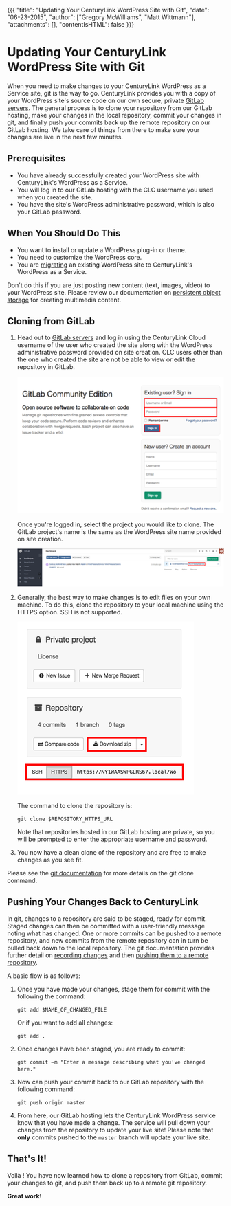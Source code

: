 {{{
  "title": "Updating Your CenturyLink WordPress Site with Git",
  "date": "06-23-2015",
  "author": ["Gregory McWilliams", "Matt Wittmann"],
  "attachments": [],
  "contentIsHTML": false
}}}

Updating Your CenturyLink WordPress Site with Git
=================================================

When you need to make changes to your CenturyLink WordPress as a Service site, git is the way to go. CenturyLink
provides you with a copy of your WordPress site's source code on our own secure, private
[GitLab servers](https://git.wordpress.ctl.io/). The general process is to clone your repository from our GitLab
hosting, make your changes in the local repository, commit your changes in git, and finally push your commits
back up the remote repository on our GitLab hosting. We take care of things from there to make sure your changes
are live in the next few minutes.

Prerequisites
-------------

- You have already successfully created your WordPress site with CenturyLink's WordPress as a Service.
- You will log in to our GitLab hosting with the CLC username you used when you created the site.
- You have the site's WordPress administrative password, which is also your GitLab password.

When You Should Do This
-----------------------

- You want to install or update a WordPress plug-in or theme.
- You need to customize the WordPress core.
- You are [migrating](wordpress-site-migration-to-centurylink-cloud.md) an existing WordPress site to CenturyLink's
  WordPress as a Service.

Don't do this if you are just posting new content (text, images, video) to your WordPress site. Please review
our documentation on [persistent object storage](wordpress-persistent-storage-configuration.md) for creating
multimedia content.

Cloning from GitLab
-------------------

1. Head out to [GitLab servers](https://git.wordpress.ctl.io/) and log in using the CenturyLink Cloud username of the
   user who created the site along with the WordPress administrative password provided on site creation. CLC users other
   than the one who created the site are not be able to view or edit the repository in GitLab.

   ![](../images/wp_clone_push_gitlab/GitLabLoginPage.png "GitLabLoginPage.png")

   Once you're logged in, select the project you would like to clone. The GitLab project's name is the same as the
   WordPress site name provided on site creation.

   ![](../images/wp_clone_push_gitlab/GitLabAccountDetails.png "GitLabAccountDetails.png")
2. Generally, the best way to make changes is to edit files on your own machine. To do this, clone the repository to
   your local machine using the HTTPS option. SSH is not supported.

   ![](../images/wp_clone_push_gitlab/CloneLinks.png "CloneLinks.png")

   The command to clone the repository is:

       git clone $REPOSITORY_HTTPS_URL

   Note that repositories hosted in our GitLab hosting are private, so you will be prompted to enter the appropriate
   username and password.
3. You now have a clean clone of the repository and are free to make changes as you see fit.

Please see the [git documentation](http://git-scm.com/docs/git-clone) for more details on the git clone command.

Pushing Your Changes Back to CenturyLink
----------------------------------------

In git, changes to a repository are said to be staged, ready for commit. Staged changes can then be committed with
a user-friendly message noting what has changed. One or more commits can be pushed to a remote repository, and new
commits from the remote repository can in turn be pulled back down to the local repository. The git documentation
provides further detail on [recording changes](https://git-scm.com/book/en/v2/Git-Basics-Recording-Changes-to-the-Repository)
and then [pushing them to a remote repository](https://git-scm.com/book/en/v2/Git-Basics-Working-with-Remotes#Pushing-to-Your-Remotes).

A basic flow is as follows:

1. Once you have made your changes, stage them for commit with the following the command:

       git add $NAME_OF_CHANGED_FILE

   Or if you want to add all changes:

       git add .
2. Once changes have been staged, you are ready to commit:

       git commit –m "Enter a message describing what you've changed here."
3. Now can push your commit back to our GitLab repository with the following command:

       git push origin master
4. From here, our GitLab hosting lets the CenturyLink WordPress service know that you have made a change. The
   service will pull down your changes from the repository to update your live site! Please note that **only**
   commits pushed to the `master` branch will update your live site.

That's It!
----------

Voilà ! You have now learned how to clone a repository from GitLab, commit your changes to git, and push them back up to
a remote git repository.

**Great work!**